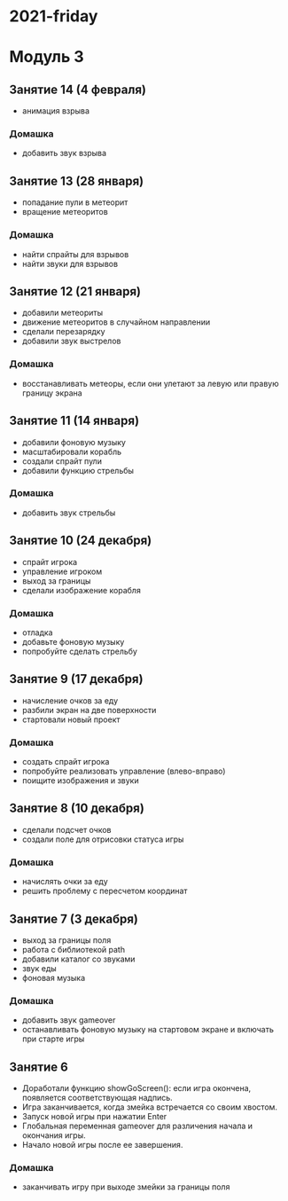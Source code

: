 # 2021-friday

# Модуль 3
## Занятие 14 (4 февраля)
+ анимация взрыва

### Домашка
+ добавить звук взрыва

## Занятие 13 (28 января)
+ попадание пули в метеорит
+ вращение метеоритов
### Домашка
+ найти спрайты для взрывов
+ найти звуки для взрывов
## Занятие 12 (21 января)
+ добавили метеориты
+ движение метеоритов в случайном направлении
+ сделали перезарядку
+ добавили звук выстрелов

### Домашка
+ восстанавливать метеоры, если они улетают за левую или правую границу экрана

## Занятие 11 (14 января)
+ добавили фоновую музыку
+ масштабировали корабль
+ создали спрайт пули
+ добавили функцию стрельбы
### Домашка
+ добавить звук стрельбы
## Занятие 10 (24 декабря)
+ спрайт игрока
+ управление игроком
+ выход за границы
+ сделали изображение корабля
### Домашка
+ отладка
+ добавьте фоновую музыку
+ попробуйте сделать стрельбу
## Занятие 9 (17 декабря)
+ начисление очков за еду
+ разбили экран на две поверхности
+ стартовали новый проект
### Домашка
+ создать спрайт игрока
+ попробуйте реализовать управление (влево-вправо)
+ поищите изображения и звуки

## Занятие 8 (10 декабря)
+ сделали подсчет очков
+ создали поле для отрисовки статуса игры

### Домашка
+ начислять очки за еду
+ решить проблему с пересчетом координат

## Занятие 7 (3 декабря)
+ выход за границы поля
+ работа с библиотекой path
+ добавили каталог со звуками
+ звук еды
+ фоновая музыка

### Домашка
+ добавить звук gameover
+ останавливать фоновую музыку на стартовом экране и включать при старте игры

## Занятие 6
+ Доработали функцию showGoScreen(): если игра окончена, появляется соответствующая надпись.
+ Игра заканчивается, когда змейка встречается со своим хвостом.
+ Запуск новой игры при нажатии Enter
+ Глобальная переменная gameover для различения начала и окончания игры.
+ Начало новой игры после ее завершения.
### Домашка
+ заканчивать игру при выходе змейки за границы поля
